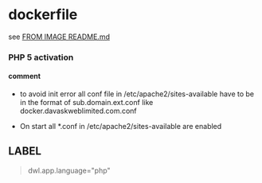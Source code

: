 # dockerfile

see [FROM IMAGE README.md](https://github.com/davask/d-apache)

### PHP 5 activation

#### comment

- to avoid init error all conf file in /etc/apache2/sites-available have to be in the format of sub.domain.ext.conf like docker.davaskweblimited.com.conf

- On start all *.conf in /etc/apache2/sites-available are enabled

## LABEL

> dwl.app.language="php"
